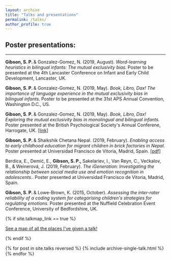 ```yaml
---
layout: archive
title: "Talks and presentations"
permalink: /talks/
author_profile: true
---
```



## Poster presentations: 
------

   <b> Gibson, S. P. </b> & Gonzalez-Gomez, N. (2019, August). <i> Word-learning heuristics in bilingual infants: The mutual exclusivity bias. </i> Poster to be presented at the 4th Lancaster Conference on Infant and Early Child Development, Lancaster, UK. 

   <b> Gibson, S. P. </b> & Gonzalez-Gomez, N. (2019, May). <i> Book, Libro, Dax! The importance of language experience in the mutual exclusivity bias in bilingual infants.</i> Poster to be presented at the 31st APS Annual Convention, Washington D.C., US.

   <b> Gibson, S. P. </b> & Gonzalez-Gomez, N. (2019, May). <i> Book, Libro, Dax! Exploring the mutual exclusivity bias in monolingual and bilingual infants. </i> Poster presented at the British Psychological Society's Annual Conferene, Harrogate, UK. [[link]](https://bps2019-bps.ipostersessions.com/default.aspx?s=7E-25-6F-D1-12-24-7D-A1-AE-04-B6-3C-31-60-A6-9C&guestview=true)

   <b> Gibson, S. P. </b> & Shaikshik Chetana Nepal. (2019, February). <i> Enabling access to early childhood education for migrant children in brick factories in Nepal. </i> Poster presented at Universidad Francisco de Vitoria, Madrid, Spain. [[pdf]](https://docs.google.com/viewer?url=${https://github.com/shannongibson/shannongibson.github.io/raw/master/Enabling%20Access%20to%20Early%20Childhood%20Education%20for%20Migrant%20Children%20in%20Brick%20Factories%20in%20Nepal.pdf})
   
   Berdica, E., Demić, E., <b> Gibson, S. P., </b> Sakelariev, I., Van Reyn, C., Većkalov, B., & Weinerová, J. (2019, February). <i> The iGeneration: Investigating the relationship between social media use and emotion recognition in adolescents.</i>. Poster presented at Universidad Francisco de Vitoria, Madrid, Spain. 

   <b> Gibson, S. P. </b> & Lowe-Brown, K. (2015, October). <i> Assessing the inter-rater reliability of a coding system for categorising children's strategies for regulating emotions.</i> Poster presented at the Nuffield Celebration Event Conference, University of Bedfordshire, UK.


{% if site.talkmap_link == true %}

<p style="text-decoration:underline;"><a href="/talkmap.html">See a map of all the places I've given a talk!</a></p>

{% endif %}

{% for post in site.talks reversed %}
  {% include archive-single-talk.html %}
{% endfor %}
